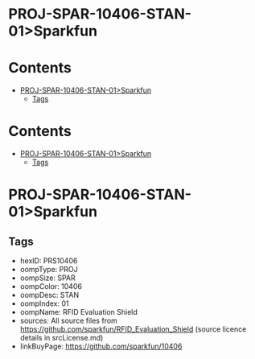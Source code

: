
PROJ-SPAR-10406-STAN-01>Sparkfun
================================

Contents
========

* [PROJ-SPAR-10406-STAN-01>Sparkfun](#proj-spar-10406-stan-01sparkfun)
	* [Tags](#tags)

Contents
========

* [PROJ-SPAR-10406-STAN-01>Sparkfun](#proj-spar-10406-stan-01sparkfun)
	* [Tags](#tags)

# PROJ-SPAR-10406-STAN-01>Sparkfun

## Tags

- hexID: PRS10406
- oompType: PROJ
- oompSize: SPAR
- oompColor: 10406
- oompDesc: STAN
- oompIndex: 01
- oompName: RFID Evaluation Shield
- sources: All source files from https://github.com/sparkfun/RFID_Evaluation_Shield (source licence details in srcLicense.md)
- linkBuyPage: https://github.com/sparkfun/10406
